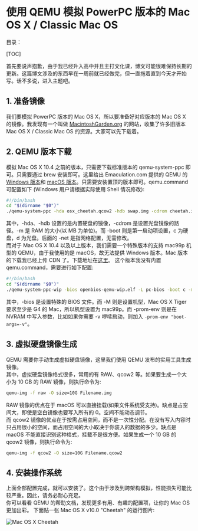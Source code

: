 使用 QEMU 模拟 PowerPC 版本的 Mac OS X / Classic Mac OS
===
目录：

[TOC]

首先要说声抱歉，由于我已经升入高中并且主打文化课，博文可能很难保持长期的更新。这篇博文涉及的东西早在一周前就已经做完，但一直拖着直到今天才开始写。话不多说，进入主题吧。

## 1. 准备镜像
我们要模拟 PowerPC 版本的 Mac OS X，所以要准备好对应版本的 Mac OS X 的镜像。我发现有一个叫做 [MacintoshGarden.org](http://macintoshgarden.org/) 的网站，收集了许多旧版本 Mac OS X / Classic Mac OS 的资源。大家可以先下载着。

## 2. QEMU 版本下载
模拟 Mac OS X 10.4 之前的版本，只需要下载标准版本的  qemu-system-ppc 即可。只需要通过 brew 安装即可。这里给出 Emaculation.com 提供的 QEMU 的 [Windows 版本](http://www.emaculation.com/forum/viewtopic.php?f=34&t=9028)和 [macOS 版本](http://www.emaculation.com/forum/viewtopic.php?f=34&t=8848)。只需要安装置顶的版本即可。qemu.command 可配置如下 (Windows 用户请根据实际使用 Shell 情况修改):
```bash
#!/bin/bash
cd "$(dirname "$0")"
./qemu-system-ppc -hda osx_cheetah.qcow2 -hdb swap.img -cdrom cheetah.iso -m 512 -boot c -net nic,model=e1000 -net user
```
其中，-hda、-hdb 设置的是内置硬盘的镜像，-cdrom 是设置光盘镜像的路径。-m 是 RAM 的大小(以 MB 为单位)。而 -boot 则是第一启动项设置，c 为硬盘，d 为光盘。后面的 -net 是指网络配置，无需修改。  
而对于 Mac OS X 10.4 以及以上版本，我们需要一个特殊版本的支持 mac99p 机型的 QEMU，由于我使用的是 macOS，故无法提供 Windows 版本。Mac 版本的下载我已经上传 CDN 了。下载地址在[这里](https://static.chickger.pw/201709/qemu-mac99p.zip)。
这个版本我没有内置 qemu.command，需要进行如下配置:
```bash
#!/bin/bash
cd "$(dirname "$0")"
./qemu-system-ppc-wip -bios openbios-qemu-wip.elf -L pc-bios -boot c -m 1024 -M mac99p -prom-env "auto-boot?=true" -net nic,model=e1000 -net user -hda osx_tiger.qcow2 -hdb swap.img
```
其中，-bios 是设置特殊的 BIOS 文件。而 -M 则是设置机型，Mac OS X Tiger 要求至少是 G4 的 Mac，所以机型设置为 mac99p。而 -prom-env 则是在 NVRAM 中写入参数，比如如果你需要 -v 啰嗦启动，则加入 `-prom-env "boot-args=-v"`。

## 3. 虚拟硬盘镜像生成
QEMU 需要你手动生成虚拟硬盘镜像，这里我们使用 QEMU 发布的实用工具生成镜像。  
其中，虚拟硬盘镜像格式很多，常用的有 RAW、qcow2 等。如果要生成一个大小为 10 GB 的 RAW 镜像，则执行命令为:
```bash
qemu-img -f raw -O size=10G Filename.img
```
RAW 镜像的优点在于 macOS 可以直接挂载(如果文件系统受支持)。缺点是占空间大，即使是空白镜像也要写入所有的 0。空间不能动态调节。  
而 qcow2 镜像的优点在于按需占用空间，而不是一次性分配。在没有写入内容时只占用很小的空间，而占用空间的大小取决于你装入的数据的多少。缺点是 macOS 不能直接识别这种格式，挂载不是很方便。如果生成一个 10 GB 的 qcow2 镜像，则执行命令为:
```bash
qemu-img -f qcow2 -O size=10G Filename.qcow2
```
## 4. 安装操作系统
上面全部配置完成，就可以安装了。这个由于涉及到跨架构模拟，性能损失可能比较严重。因此，请务必耐心充足。  
你可以看看 QEMU 的帮助文档，发现更多有用、有趣的配置项，让你的 Mac OS 更加出彩。
下面贴一张 Mac OS X v10.0 "Cheetah"  的运行图片:

![Mac OS X Cheetah](https://static.chickger.pw/201709/cheetah.png)